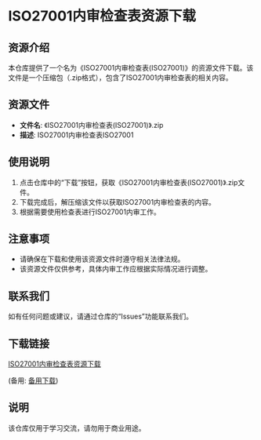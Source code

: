 # ISO27001内审检查表资源下载

## 资源介绍

本仓库提供了一个名为《ISO27001内审检查表(ISO27001)》的资源文件下载。该文件是一个压缩包（.zip格式），包含了ISO27001内审检查表的相关内容。

## 资源文件

- **文件名**: 《ISO27001内审检查表(ISO27001)》.zip
- **描述**: ISO27001内审检查表ISO27001

## 使用说明

1. 点击仓库中的“下载”按钮，获取《ISO27001内审检查表(ISO27001)》.zip文件。
2. 下载完成后，解压缩该文件以获取ISO27001内审检查表的内容。
3. 根据需要使用检查表进行ISO27001内审工作。

## 注意事项

- 请确保在下载和使用该资源文件时遵守相关法律法规。
- 该资源文件仅供参考，具体内审工作应根据实际情况进行调整。

## 联系我们

如有任何问题或建议，请通过仓库的“Issues”功能联系我们。

## 下载链接
[ISO27001内审检查表资源下载](https://pan.quark.cn/s/5cd58f4be65b) 

(备用: [备用下载](https://pan.baidu.com/s/1ziOutPWlpaFiPZkb9ZnS0Q?pwd=1234))

## 说明

该仓库仅用于学习交流，请勿用于商业用途。
